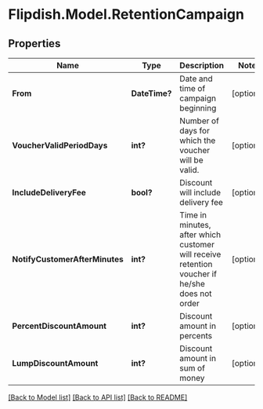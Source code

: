# Flipdish.Model.RetentionCampaign
## Properties

Name | Type | Description | Notes
------------ | ------------- | ------------- | -------------
**From** | **DateTime?** | Date and time of campaign beginning | [optional] 
**VoucherValidPeriodDays** | **int?** | Number of days for which the voucher will be valid. | [optional] 
**IncludeDeliveryFee** | **bool?** | Discount will include delivery fee | [optional] 
**NotifyCustomerAfterMinutes** | **int?** | Time in minutes, after which customer will receive retention voucher if he/she does not order | [optional] 
**PercentDiscountAmount** | **int?** | Discount amount in percents | [optional] 
**LumpDiscountAmount** | **int?** | Discount amount in sum of money | [optional] 

[[Back to Model list]](../README.md#documentation-for-models) [[Back to API list]](../README.md#documentation-for-api-endpoints) [[Back to README]](../README.md)

